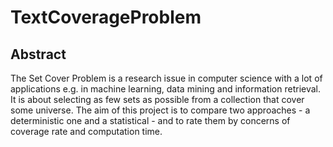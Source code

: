# TextCoverageProblem

## Abstract
The Set Cover Problem is a research issue in computer science with a lot of applications e.g.
in machine learning, data mining and information retrieval. It is about selecting as few sets as
possible from a collection that cover some universe. The aim of this project is to compare two
approaches - a deterministic one and a statistical - and to rate them by concerns of coverage
rate and computation time.
